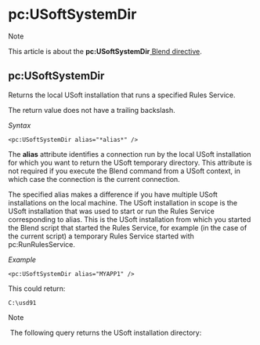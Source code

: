 # pc:USoftSystemDir



> [!NOTE]
> This article is about the **pc:USoftSystemDir**[ Blend directive](/docs/Repositories/Blend%20directives).

## **pc:USoftSystemDir**

Returns the local USoft installation that runs a specified Rules Service.

The return value does not have a trailing backslash.

*Syntax*

```
<pc:USoftSystemDir alias="*alias*" />
```

The **alias** attribute identifies a connection run by the local USoft installation for which you want to return the USoft temporary directory. This attribute is not required if you execute the Blend command from a USoft context, in which case the connection is the current connection.

The specified alias makes a difference if you have multiple USoft installations on the local machine. The USoft installation in scope is the USoft installation that was used to start or run the Rules Service corresponding to alias. This is the USoft installation from which you started the Blend script that started the Rules Service, for example (in the case of the current script) a temporary Rules Service started with pc:RunRulesService.

*Example*

```language-xml
<pc:USoftSystemDir alias="MYAPP1" />
```

This could return:

```
C:\usd91
```

> [!NOTE]
>  The following query returns the USoft installation directory: